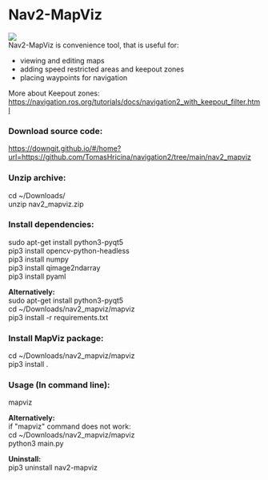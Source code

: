 # Nav2-MapViz  
![](https://github.com/TomasHricina/navigation2/blob/main/nav2_mapviz/preview_1_0_6.gif)  
Nav2-MapViz is convenience tool, that is useful for:  
- viewing and editing maps  
- adding speed restricted areas and keepout zones  
- placing waypoints for navigation  
  
More about Keepout zones:
https://navigation.ros.org/tutorials/docs/navigation2_with_keepout_filter.html
  
### Download source code:  
https://downgit.github.io/#/home?url=https://github.com/TomasHricina/navigation2/tree/main/nav2_mapviz  
  
### Unzip archive:  
cd ~/Downloads/  
unzip nav2_mapviz.zip  
  
  
### Install dependencies:  
sudo apt-get install python3-pyqt5   
pip3 install opencv-python-headless  
pip3 install numpy  
pip3 install qimage2ndarray  
pip3 install pyaml  
  
**Alternatively:**  
sudo apt-get install python3-pyqt5  
cd ~/Downloads/nav2_mapviz/mapviz  
pip3 install -r requirements.txt  
  
### Install MapViz package:  
cd ~/Downloads/nav2_mapviz/mapviz  
pip3 install .  
  
### Usage (In command line):  
mapviz  
  
**Alternatively:**  
if "mapviz" command does not work:  
cd ~/Downloads/nav2_mapviz/mapviz  
python3 main.py 
    
    
  
**Uninstall:**  
pip3 uninstall nav2-mapviz
